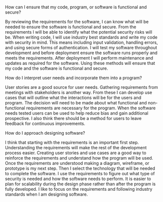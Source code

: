 How can I ensure that my code, program, or software is functional and secure?

By reviewing the requirements for the software, I can know what will be needed to ensure the software is functional and secure. From the requirements I will be able to identify what the potential security risks will be. When writing code, I will use industry best standards and write my code with security in mind. This means including input validation, handling errors, and using secure forms of authentication. I will test my software throughout development and before deployment ensure the software runs properly and meets the requirements. After deployment I will perform maintenance and updates as required for the software. Using these methods will ensure that my code and the software is functional and secure.

How do I interpret user needs and incorporate them into a program?

User stories are a good source for user needs. Gathering requirements from meetings with stakeholders is another way. From these I can develop use cases that will outline what the interactions will be for the users and program. The decision will need to be made about what functional and non-functional requirements are necessary for the program. When the software needs tested users can be used to help reduce bias and gain additional prospective. I also think there should be a method for users to leave feedback for continuous improvements.

How do I approach designing software?

I think that starting with the requirements is an important first step. Understanding the requirements will make the rest of the development process easier. Creating user stories and use cases are a good way to reinforce the requirements and understand how the program will be used. Once the requirements are understood making a diagram, wireframe, or prototype is my next step. Then I select the technology that will be needed to complete the software. I use the requirements to figure out what type of security is needed and how the software needs to perform. It is easier to plan for scalability during the design phase rather than after the program is fully developed. I like to focus on the requirements and following industry standards when I am designing software.
